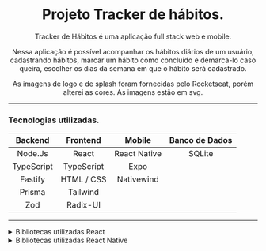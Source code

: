  <h1 align="center">Projeto Tracker de hábitos.</h1>

<p align="center">Tracker de Hábitos é uma aplicação full stack web e mobile.</p>
<p align="center"> Nessa aplicação é possível acompanhar os hábitos diários de um usuário, cadastrando hábitos, marcar um hábito como concluído e demarca-lo caso queira, escolher os dias da semana em que o hábito será cadastrado.</p>
<p align="center">As imagens de logo e de splash foram fornecidas pelo Rocketseat, porém alterei as cores. As imagens estão em svg.</p>

___________________________________________________________
### Tecnologias utilizadas. 

|   Backend     | Frontend     | Mobile       | Banco de Dados |
| :-----------: | :----------: |:----------:  |:----------:    |
| Node.Js       | React        | React Native | SQLite         |
| TypeScript    | TypeScript   | Expo         |
| Fastify       | HTML / CSS   | Nativewind   |                |
| Prisma        | Tailwind     |              |                |
| Zod           | Radix-UI     |              |                |


__________________________________________________________________________________________________________ 

<details>
<summary>Bibliotecas utilizadas React</summary>
 
- npm install -D tailwindcss postcss autoprefixer    (Bibliotecas de estilização)
  - Tailwindcss -> é um bootstrap.
  - Postcss-> automatiza tarefas dentro do CSS.
  - Autoprefixer -> adiciona prefixo do browser.
 
- npm i phosphor-react
  - Phosphor -> pacote de ícones

- npm i dayjs
  - Dayjs -> tratamento e manipulação de data.

- Radix-UI
  - npm install @radix-ui/react-dialog
  - npm install @radix-ui/react-popover
  - npm install @radix-ui/react-checkbox
  - Radix-ui -> auxilia na acessibilidade, por exemplo: no leitor de tela ele informa que um modal foi aberto.Os componentes são instalados separadamente. 

</details>

<details>
<summary>Bibliotecas utilizadas React Native</summary>

- npx expo install expo-font @expo-google-fonts/inter
  - instalar fontes.

- npm i nativewind
  - com o Nativewind instalado é possível utilizar o tailwind, é um bootstrap.

- npm i tailwindcss --save--dev
  - npx taiwindcss init
  - configurar o arquivo tailwind.config.js
  - configurar arquivo babel.config.js
    - É preciso typar o className para utilizar tailwind
    - seguir as recomendações do nativewind para configurações em typescript.
    
- npx expo install react-native-svg
  - Biblioteca para ler arquivo svg.

- npm i react-native-svg-transformer --save-dev
  - bilioteca para rendereizar o svg como componente
  - criar arquivo metro.config.js
  - criar arquivo svg.d.ts e colocar a configuração dentro dele.
 
- npm install dayjs
  - Biblioteca para tratar datas. Para configurar :
  - criar pasta lib, arquivo dayjs.ts e adicionar importação no app.tsx
   
 </details>
